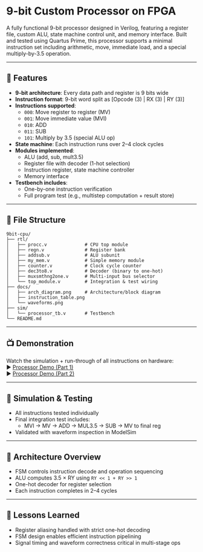 
# 9-bit Custom Processor on FPGA

A fully functional 9-bit processor designed in Verilog, featuring a register file, custom ALU, state machine control unit, and memory interface. Built and tested using Quartus Prime, this processor supports a minimal instruction set including arithmetic, move, immediate load, and a special multiply-by-3.5 operation.

---

## 🚀 Features

- **9-bit architecture**: Every data path and register is 9 bits wide
- **Instruction format**: 9-bit word split as [Opcode (3) | RX (3) | RY (3)]
- **Instructions supported**:
  - `000`: Move register to register (MV)
  - `001`: Move immediate value (MVI)
  - `010`: ADD
  - `011`: SUB
  - `101`: Multiply by 3.5 (special ALU op)
- **State machine**: Each instruction runs over 2–4 clock cycles
- **Modules implemented**:
  - ALU (add, sub, mult3.5)
  - Register file with decoder (1-hot selection)
  - Instruction register, state machine controller
  - Memory interface
- **Testbench includes**:
  - One-by-one instruction verification
  - Full program test (e.g., multistep computation + result store)

---

## 📁 File Structure

```
9bit-cpu/
├── rtl/
│   ├── procc.v              # CPU top module
│   ├── regn.v               # Register bank
│   ├── addsub.v             # ALU subunit
│   ├── my_mem.v             # Simple memory module
│   ├── counter.v            # Clock cycle counter
│   ├── dec3to8.v            # Decoder (binary to one-hot)
│   ├── muxsmthng2one.v      # Multi-input bus selector
│   └── top_module.v         # Integration & test wiring
├── docs/
│   ├── arch_diagram.png     # Architecture/block diagram
│   ├── instruction_table.png
│   └── waveforms.png
├── sim/
│   └── processor_tb.v       # Testbench
└── README.md
```

---

## 📺 Demonstration

Watch the simulation + run-through of all instructions on hardware:  
▶️ [Processor Demo (Part 1)](https://drive.google.com/file/d/14kSA2327gG_4DtvX3HMasfiHiJe4agZJ/view?usp=drivesdk)  
▶️ [Processor Demo (Part 2)](https://drive.google.com/file/d/1jSxJ8sZcDnfIQWQrdA4je1Z-06DxiBFG/view?usp=drivesdk)

---

## 🧪 Simulation & Testing

- All instructions tested individually
- Final integration test includes:
  - MVI → MV → ADD → MUL3.5 → SUB → MV to final reg
- Validated with waveform inspection in ModelSim

---

## 📐 Architecture Overview

- FSM controls instruction decode and operation sequencing
- ALU computes 3.5 × RY using `RY << 1 + RY >> 1`
- One-hot decoder for register selection
- Each instruction completes in 2–4 cycles

---

## 🧠 Lessons Learned

- Register aliasing handled with strict one-hot decoding
- FSM design enables efficient instruction pipelining
- Signal timing and waveform correctness critical in multi-stage ops
